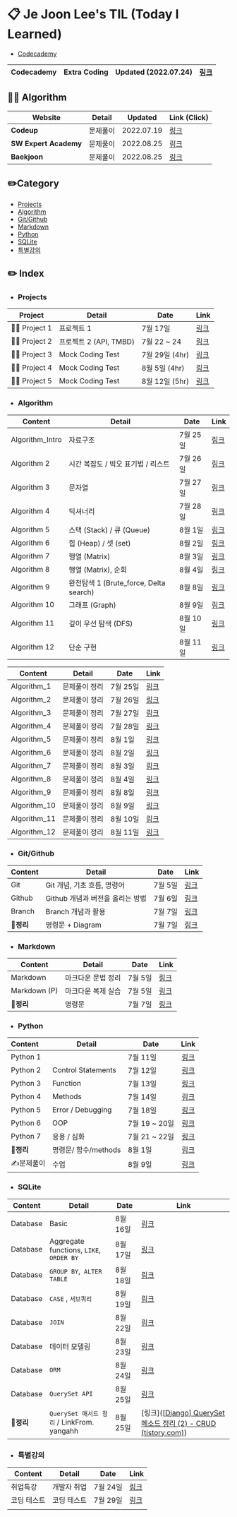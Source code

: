 # 📋  Je Joon Lee's TIL (Today I Learned) 

- [Codecademy](https://www.codecademy.com/profiles/JeJoonLee)

| Codecademy | Extra Coding | Updated (2022.07.24) | [링크](./Codecademy/README.md) |
| ---------- | ------------ | -------------------- | ------------------------------ |



## 🧑‍💻 Algorithm

| **Website**           | Detail   | **Updated** | **Link (Click)**            |
| --------------------- | -------- | ----------- | --------------------------- |
| **Codeup**            | 문제풀이 | 2022.07.19  | [링크](./Codeup/README.md)  |
| **SW Expert Academy** | 문제풀이 | 2022.08.25  | [링크](./SW_Expert_Academy) |
| **Baekjoon**          | 문제풀이 | 2022.08.25  | [링크](./Baekjoon)          |



## ✏️Category

- [Projects](#projects)
- [Algorithm](#Algorithm)
- [Git/Github](#gitgithub)
- [Markdown](#markdown)
- [Python](#python)
- [SQLite](#SQLite)
- [특별강의](#특별강의)



## ✏️ Index

- ### Projects

| Project      | Detail                 | Date           | Link                                  |
| ------------ | ---------------------- | -------------- | ------------------------------------- |
| 🧑‍💻 Project 1 | 프로젝트 1             | 7월 17일       | [링크](./Python/Project/project_1.md) |
| 🧑‍💻 Project 2 | 프로젝트 2 (API, TMBD) | 7월 22 ~ 24    | [링크](./Python/Project/project_2.md) |
| 🧑‍💻 Project 3 | Mock Coding Test       | 7월 29일 (4hr) | [링크](./모의고사/20220729/README.md) |
| 🧑‍💻 Project 4 | Mock Coding Test       | 8월 5일 (4hr)  | [링크](./모의고사/20220805/README.md) |
| 🧑‍💻 Project 5 | Mock Coding Test       | 8월 12일 (5hr) | [링크](./모의고사/20220812/README.md) |

- ### Algorithm

| Content         | Detail                                 | Date     | Link                                     |
| --------------- | -------------------------------------- | -------- | ---------------------------------------- |
| Algorithm_Intro | 자료구조                               | 7월 25일 | [링크](./Algorithm/algorithm_1_intro.md) |
| Algorithm 2     | 시간 복잡도 / 빅오 표기법 / 리스트     | 7월 26일 | [링크](./Algorithm/algorithm_2.md)       |
| Algorithm 3     | 문자열                                 | 7월 27일 | [링크](./Algorithm/algorithm_3.md)       |
| Algorithm 4     | 딕셔너리                               | 7월 28일 | [링크](./Algorithm/algorithm_4.md)       |
| Algorithm 5     | 스택 (Stack) / 큐 (Queue)              | 8월 1일  | [링크](./Algorithm/algorithm_5.md)       |
| Algorithm 6     | 힙 (Heap) / 셋 (set)                   | 8월 2일  | [링크](./Algorithm/algorithm_6.md)       |
| Algorithm 7     | 행열 (Matrix)                          | 8월 3일  | [링크](./Algorithm/algorithm_7.md)       |
| Algorithm 8     | 행열 (Matrix), 순회                    | 8월 4일  | [링크](./Algorithm/algorithm_8.md)       |
| Algorithm 9     | 완전탐색 1 (Brute_force, Delta search) | 8월 8일  | [링크](./Algorithm/algorithm_9.md)       |
| Algorithm 10    | 그래프 (Graph)                         | 8월 9일  | [링크](./Algorithm/algorithm_10.md)      |
| Algorithm 11    | 깊이 우선 탐색 (DFS)                   | 8월 10일 | [링크](./Algorithm/algorithm_11.md)      |
| Algorithm 12    | 단순 구현                              | 8월 11일 | [링크](./Algorithm/algorithm_12.md)      |

| Content      | Detail        | Date     | Link                                                         |
| ------------ | ------------- | -------- | ------------------------------------------------------------ |
| Algorithm_1  | 문제풀이 정리 | 7월 25일 | [링크](https://github.com/jejoonlee/01-ALGORITHM/blob/master/2%ED%9A%8C%EC%B0%A8/%EC%9D%B4%EC%A0%9C%EC%A4%80/20220725/README.md) |
| Algorithm_2  | 문제풀이 정리 | 7월 26일 | [링크](https://github.com/jejoonlee/01-ALGORITHM/blob/master/2회차/이제준/20220726/README.md) |
| Algorithm_3  | 문제풀이 정리 | 7월 27일 | [링크](https://github.com/jejoonlee/01-ALGORITHM/blob/master/2%ED%9A%8C%EC%B0%A8/%EC%9D%B4%EC%A0%9C%EC%A4%80/20220727/README.md) |
| Algorithm_4  | 문제풀이 정리 | 7월 28일 | [링크](https://github.com/jejoonlee/01-ALGORITHM/blob/master/2%ED%9A%8C%EC%B0%A8/%EC%9D%B4%EC%A0%9C%EC%A4%80/20220728/README.md) |
| Algorithm_5  | 문제풀이 정리 | 8월 1일  | [링크](https://github.com/jejoonlee/01-ALGORITHM/blob/master/2%ED%9A%8C%EC%B0%A8/%EC%9D%B4%EC%A0%9C%EC%A4%80/20220801/README.md) |
| Algorithm_6  | 문제풀이 정리 | 8월 2일  | [링크](https://github.com/jejoonlee/01-ALGORITHM/blob/master/2%ED%9A%8C%EC%B0%A8/%EC%9D%B4%EC%A0%9C%EC%A4%80/20220802/README.md) |
| Algorithm_7  | 문제풀이 정리 | 8월 3일  | [링크](https://github.com/jejoonlee/01-ALGORITHM/blob/master/2%ED%9A%8C%EC%B0%A8/%EC%9D%B4%EC%A0%9C%EC%A4%80/20220803/README.md) |
| Algorithm_8  | 문제풀이 정리 | 8월 4일  | [링크](https://github.com/jejoonlee/01-ALGORITHM/blob/master/2%ED%9A%8C%EC%B0%A8/%EC%9D%B4%EC%A0%9C%EC%A4%80/20220804/README.md) |
| Algorithm_9  | 문제풀이 정리 | 8월 8일  | [링크](https://github.com/jejoonlee/01-ALGORITHM/blob/master/2%ED%9A%8C%EC%B0%A8/%EC%9D%B4%EC%A0%9C%EC%A4%80/20220808/README.md) |
| Algorithm_10 | 문제풀이 정리 | 8월 9일  | [링크](https://github.com/jejoonlee/01-ALGORITHM/blob/master/2%ED%9A%8C%EC%B0%A8/%EC%9D%B4%EC%A0%9C%EC%A4%80/20220809/README.md) |
| Algorithm_11 | 문제풀이 정리 | 8월 10일 | [링크](https://github.com/jejoonlee/01-ALGORITHM/blob/master/2%ED%9A%8C%EC%B0%A8/%EC%9D%B4%EC%A0%9C%EC%A4%80/20220810/README.md) |
| Algorithm_12 | 문제풀이 정리 | 8월 11일 | [링크](https://github.com/jejoonlee/01-ALGORITHM/blob/master/2%ED%9A%8C%EC%B0%A8/%EC%9D%B4%EC%A0%9C%EC%A4%80/20220811/README.md) |





- ### Git/Github

| Content | Detail                           | Date    | Link |
| ------- | -------------------------------- | ------- | ---- |
| Git     | Git 개념, 기초 흐름, 명령어      | 7월 5일 | [링크](./Git/Git.md) |
| Github  | Github 개념과 버전을 올리는 방법 | 7월 6일 | [링크](./Git/Github.md) |
| Branch | Branch 개념과 활용 | 7월 7일 | [링크](./Git/Branch,Clone.md) |
| 📌**정리** | 명령문 + Diagram | 7월 7일 | [링크](./Git/Summary.md) |



- ### Markdown

| Content      | Detail             | Date    | Link |
| ------------ | ------------------ | ------- | ---- |
| Markdown     | 마크다운 문법 정리 | 7월 5일 | [링크](./Typora/markdown_language.md)      |
| Markdown (P) | 마크다운 복제 실습 | 7월 5일 | [링크](./Typora/markdown_copy_1.md)     |
| 📌**정리** | 명령문 | 7월 7일 | [링크](./Typora/summary.md) |



- ### Python

| Content   | Detail               | Date          |                       Link                        |
| :-------- | -------------------- | ------------- | :-----------------------------------------------: |
| Python 1  |                      | 7월 11일      |        [링크](./Python/python_basic_1.md)         |
| Python 2  | Control Statements   | 7월 12일      |   [링크](./Python/python_control_statement.md)    |
| Python 3  | Function             | 7월 13일      |        [링크](./Python/python_function.md)        |
| Python 4  | Methods              | 7월 14일      | [링크](./Python/python_data_structure_methods.md) |
| Python 5  | Error / Debugging    | 7월 18일      |      [링크](./Python/python_error_debug.md)       |
| Python 6  | OOP                  | 7월 19 ~ 20일 |          [링크](./Python/python_OOP.md)           |
| Python 7  | 응용 / 심화          | 7월 21 ~ 22일 |         [링크](./Python/python_extra.md)          |
| 📌**정리** | 명령문/ 함수/methods | 8월 1일       |  [링크](./Python/python_operators_functions.md)   |
| ✍️문제풀이 | 수업                 | 8월 9일       |             [링크](./Python/문제풀이)             |

- ### SQLite

| Content   | Detail                                     | Date     | Link                                                         |
| --------- | ------------------------------------------ | -------- | ------------------------------------------------------------ |
| Database  | Basic                                      | 8월 16일 | [링크](./SQL/20220816/DataBase_Basic.md)                     |
| Database  | Aggregate functions, `LIKE`, `ORDER BY`    | 8월 17일 | [링크](./SQL/20220817/DataBase_Basic.md)                     |
| Database  | `GROUP BY`,` ALTER TABLE`                  | 8월 18일 | [링크](./SQL/20220818/DataBase_Basic.md)                     |
| Database  | `CASE` , `서브쿼리`                        | 8월 19일 | [링크](./SQL/20220819/DataBase_Basic.md)                     |
| Database  | `JOIN`                                     | 8월 22일 | [링크](./SQL/20220822/DataBase_Basic.md)                     |
| Database  | 데이터 모델링                              | 8월 23일 | [링크](./SQL/20220823/DataBase_Basic.md)                     |
| Database  | `ORM`                                      | 8월 24일 | [링크](./SQL/20220824/DataBase_Basic.md)                     |
| Database  | `QuerySet API`                             | 8월 25일 | [링크](./SQL/20220825/DataBase_Basic.md)                     |
| 📌**정리** | `QuerySet 매서드 정리` / LinkFrom. yangahh | 8월 25일 | [링크]([[Django\] QuerySet 메소드 정리 (2) - CRUD (tistory.com)](https://devvvyang.tistory.com/37)) |





- ### 특별강의

| Content  | Detail      | Date    | Link                                     |
| -------- | ----------- | ------- | ---------------------------------------- |
| 취업특강 | 개발자 취업 | 7월 24일 | [링크](./Extra_lecture/extra_lecture.md) |
| 코딩 테스트 | 코딩 테스트 | 7월 29일 | [링크](./Extra_lecture/coding_test.md) |
|          |             |         |                                          |

